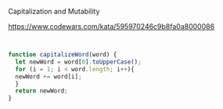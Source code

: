 Capitalization and Mutability

https://www.codewars.com/kata/595970246c9b8fa0a8000086

```javascript


function capitalizeWord(word) {
  let newWord = word[0].toUpperCase();
  for (i = 1; i < word.length; i++){
  newWord += word[i];
  }
  return newWord;
}
```